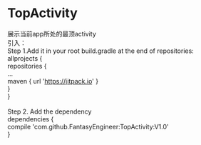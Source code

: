 # TopActivity
展示当前app所处的最顶activity<br>
引入：<br>
Step 1.Add it in your root build.gradle at the end of repositories:<br>
	allprojects {<br>
		repositories {<br>
			...<br>
			maven { url 'https://jitpack.io' }<br>
		}<br>
	}<br> 
  <br>
  Step 2. Add the dependency <br>
 	dependencies {<br>
	        compile 'com.github.FantasyEngineer:TopActivity:V1.0'<br>
	}<br>


